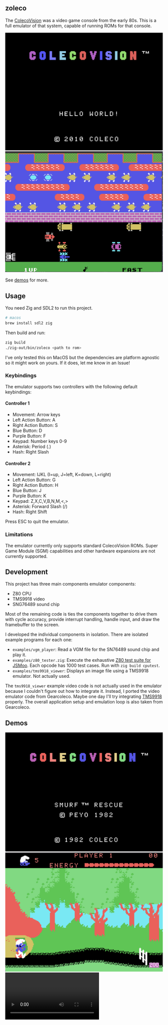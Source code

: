 ## zoleco

The [ColecoVision](https://en.wikipedia.org/wiki/ColecoVision) was a video game console from the early 80s. This is a full emulator of that system, capable of running ROMs for that console.

![hello](./demos/hello.png)
![frogger](./demos/frogger.png)

See [demos](#demos) for more.

## Usage

You need Zig and SDL2 to run this project.

```bash
# macos
brew install sdl2 zig
```

Then build and run:

```bash
zig build
./zig-out/bin/zoleco <path to rom>
```

I've only tested this on MacOS but the dependencies are platform agnostic so it might work on yours. If it does, let me know in an Issue!

### Keybindings

The emulator supports two controllers with the following default keybindings:

#### Controller 1

- Movement: Arrow keys
- Left Action Button: A
- Right Action Button: S
- Blue Button: D
- Purple Button: F
- Keypad: Number keys 0-9
- Asterisk: Period (.)
- Hash: Right Slash

#### Controller 2

- Movement: IJKL (I=up, J=left, K=down, L=right)
- Left Action Button: G
- Right Action Button: H
- Blue Button: J
- Purple Button: K
- Keypad: Z,X,C,V,B,N,M,<,>
- Asterisk: Forward Slash (/)
- Hash: Right Shift

Press ESC to quit the emulator.

### Limitations

The emulator currently only supports standard ColecoVision ROMs. Super Game Module (SGM) capabilities and other hardware expansions are not currently supported.

## Development

This project has three main components emulator components:

- Z80 CPU
- TMS9918 video
- SNG76489 sound chip

Most of the remaining code is ties the components together to drive them with cycle accuracy, provide interrupt handling, handle input, and draw the framebuffer to the screen.

I developed the individual components in isolation. There are isolated example programs for each one:

- `examples/vgm_player`: Read a VGM file for the SN76489 sound chip and play it.
- `examples/z80_tester.zig`: Execute the exhaustive [Z80 test suite for JSMoo](https://github.com/SingleStepTests/z80). Each opcode has 1000 test cases. Run with `zig build cputest`.
- `examples/tms9918_viewer`: Displays an image file using a TMS9918 emulator. Not actually used.

The `tms9918_viewer` example video code is not actually used in the emulator because I couldn't figure out how to integrate it. Instead, I ported the video emulator code from Gearcoleco. Maybe one day I'll try integrating [TMS9918](./examples/tms9918_viewer/TMS9918.zig) properly. The overall application setup and emulation loop is also taken from Gearcoleco.

## Demos

![smurf1](./demos/smurf1.png)
![smurf2](./demos/smurf2.png)
![qbert](./demos/qbert.mp4)

